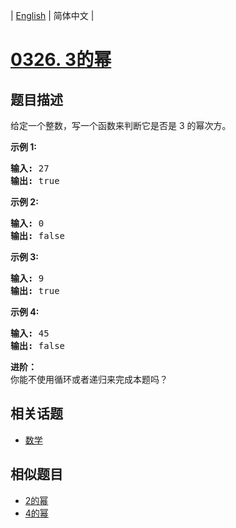 
| [English](README_EN.md) | 简体中文 |
# [0326. 3的幂](https://leetcode-cn.com/problems/power-of-three/)
## 题目描述
<p>给定一个整数，写一个函数来判断它是否是 3&nbsp;的幂次方。</p>

<p><strong>示例 1:</strong></p>

<pre><strong>输入:</strong> 27
<strong>输出:</strong> true
</pre>

<p><strong>示例 2:</strong></p>

<pre><strong>输入:</strong> 0
<strong>输出:</strong> false</pre>

<p><strong>示例 3:</strong></p>

<pre><strong>输入:</strong> 9
<strong>输出:</strong> true</pre>

<p><strong>示例 4:</strong></p>

<pre><strong>输入:</strong> 45
<strong>输出:</strong> false</pre>

<p><strong>进阶：</strong><br>
你能不使用循环或者递归来完成本题吗？</p>

## 相关话题
- [数学](https://leetcode-cn.com/tag/math)
## 相似题目
- [2的幂](../power-of-two/README.md)
- [4的幂](../power-of-four/README.md)
